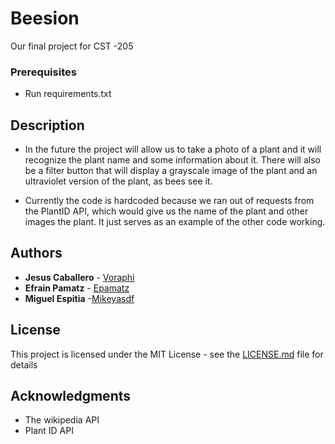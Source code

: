 # Beesion
Our final project for CST -205


### Prerequisites
* Run requirements.txt

## Description

* In the future the project will allow us to take a photo of a plant and it will recognize the plant name and some information about it. There will also be a filter button that will display a grayscale image of the plant and an ultraviolet version of the plant, as bees see it.

* Currently the code is hardcoded because we ran out of requests from the PlantID API, which would give us the name of the plant and other images the plant. It just serves as an example of the other code working. 



 

## Authors

* **Jesus Caballero** - [Voraphi](https://github.com/voraphi)
* **Efrain Pamatz** - [Epamatz](https://github.com/EPamatz)
* **Miguel Espitia** -[Mikeyasdf](https://github.com/Mikeyasdf)


## License

This project is licensed under the MIT License - see the [LICENSE.md](LICENSE.md) file for details

## Acknowledgments

* The wikipedia API
* Plant ID API

